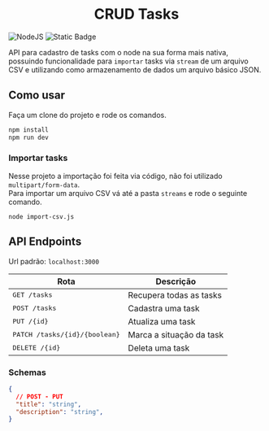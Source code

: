 <h1 align="center">
  CRUD Tasks
</h1>

![NodeJS](https://img.shields.io/badge/node.js-6DA55F?style=for-the-badge&logo=node.js&logoColor=white)
![Static Badge](https://img.shields.io/badge/MIT-maker?style=for-the-badge&label=License&labelColor=%23303030&color=%23808080)

API para cadastro de tasks com o node na sua forma mais nativa, possuindo funcionalidade para `importar` tasks via `stream` de um arquivo CSV e utilizando como armazenamento de dados um arquivo básico JSON.

## Como usar
Faça um clone do projeto e rode os comandos.
```bash
npm install
npm run dev
```

### Importar tasks
Nesse projeto a importação foi feita via código, não foi utilizado `multipart/form-data`.  
Para importar um arquivo CSV vá até a pasta `streams` e rode o seguinte comando.
```node
node import-csv.js
```

## API Endpoints
Url padrão: `localhost:3000`

|Rota  | Descrição |
|--|--|
| <kbd>GET /tasks</kbd> | Recupera todas as tasks |
| <kbd>POST /tasks</kbd> | Cadastra uma task |
| <kbd>PUT /{id}</kbd> | Atualiza uma task |
| <kbd>PATCH /tasks/{id}/{boolean}</kbd> | Marca a situação da task |
| <kbd>DELETE /{id}</kbd> | Deleta uma task |

### Schemas
```json
{
  // POST - PUT
  "title": "string",
  "description": "string",
}
```
